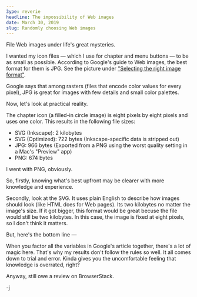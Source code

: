 ```yaml
---
3ype: reverie
headline: The impossibility of Web images
date: March 30, 2019
slug: Randomly choosing Web images
---
```


File Web images under life's great mysteries.

I wanted my icon files — which I use for chapter and menu buttons — to be as small as possible. According to Google's guide to Web images, the best format for them is JPG. See the picture under ["Selecting the right image format"](https://developers.google.com/web/fundamentals/performance/optimizing-content-efficiency/image-optimization).

Google says that among rasters (files that encode color values for every pixel), JPG is great for images with few details and small color palettes.

Now, let's look at practical reality. 

The chapter icon (a filled-in circle image) is eight pixels by eight pixels and uses one color. This results in the following file sizes:

* SVG (Inkscape): 2 kilobytes
* SVG (Optimized): 722 bytes (Inkscape-specific data is stripped out)
* JPG: 966 bytes (Exported from a PNG using the worst quality setting in a Mac's "Preview" app)
* PNG: 674 bytes

I went with PNG, obviously. 

So, firstly, knowing what's best upfront may be clearer with more knowledge and experience. 

Secondly, look at the SVG. It uses plain English to describe how images should look (like HTML does for Web pages). Its two kilobytes no matter the image's size. If it got bigger, this format would be great becuse the file would still be two kilobytes. In this case, the image is fixed at eight pixels, so I don't think it matters. 

But, here's the bottom line — 

When you factor all the variables in Google's article together, there's a lot of magic here. That's why my results don't follow the rules so well. It all comes down to trial and error. Kinda gives you the uncomfortable feeling that knowledge is overrated, right?

Anyway, still owe a review on BrowserStack.

-j
